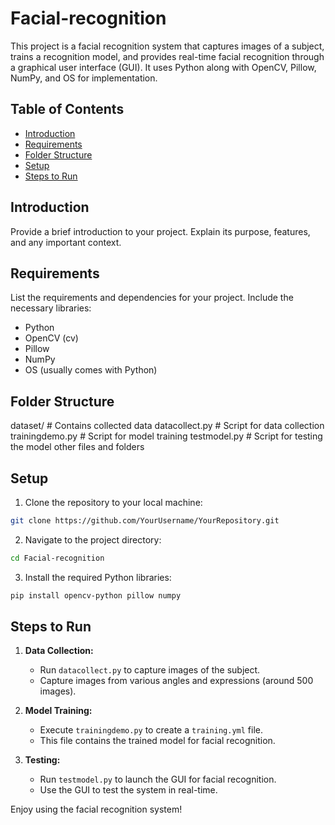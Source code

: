 # Facial-recognition
This project is a facial recognition system that captures images of a subject, trains a recognition model, and provides real-time facial recognition through a graphical user interface (GUI). It uses Python along with OpenCV, Pillow, NumPy, and OS for implementation.


## Table of Contents

- [Introduction](#introduction)
- [Requirements](#requirements)
- [Folder Structure](#folder-structure)
- [Setup](#setup)
- [Steps to Run](#steps-to-run)

## Introduction

Provide a brief introduction to your project. Explain its purpose, features, and any important context.

## Requirements

List the requirements and dependencies for your project. Include the necessary libraries:

- Python
- OpenCV (cv)
- Pillow
- NumPy
- OS (usually comes with Python)

## Folder Structure

dataset/ # Contains collected data
datacollect.py # Script for data collection
trainingdemo.py # Script for model training
testmodel.py # Script for testing the model
other files and folders

## Setup

1. Clone the repository to your local machine:

  ```bash
  git clone https://github.com/YourUsername/YourRepository.git
  ```

2. Navigate to the project directory:
  
  ```bash
  cd Facial-recognition
  ```

3. Install the required Python libraries:
  ```bash
  pip install opencv-python pillow numpy
  ```

## Steps to Run

1. **Data Collection:**

   - Run `datacollect.py` to capture images of the subject.
   - Capture images from various angles and expressions (around 500 images).

2. **Model Training:**

   - Execute `trainingdemo.py` to create a `training.yml` file.
   - This file contains the trained model for facial recognition.

3. **Testing:**

   - Run `testmodel.py` to launch the GUI for facial recognition.
   - Use the GUI to test the system in real-time.

Enjoy using the facial recognition system!


